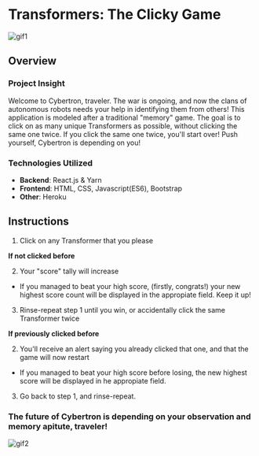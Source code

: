 # Transformers: The Clicky Game

![gif1](https://media.giphy.com/media/im1xKpjEwdQuk/giphy.gif)

## Overview

### Project Insight

   Welcome to Cybertron, traveler. The war is ongoing, and now the clans of autonomous robots needs your help in identifying them from others!
   This application is modeled after a traditional "memory" game. The goal is to click on as many unique Transformers as possible, without clicking the same one twice. If you click the same one twice, you'll start over! Push yourself, Cybertron is depending on you!

### Technologies Utilized

* **Backend**: React.js & Yarn
* **Frontend**: HTML, CSS, Javascript(ES6), Bootstrap
* **Other**: Heroku

## Instructions

1) Click on any Transformer that you please

**If not clicked before**

2) Your "score" tally will increase

* If you managed to beat your high score, (firstly, congrats!) your new highest score count will be displayed in the appropiate field. Keep it up!

3) Rinse-repeat step 1 until you win, or accidentally click the same Transformer twice

**If previously clicked before**

2) You'll receive an alert saying you already clicked that one, and that the game will now restart

* If you managed to beat your high score before losing, the new highest score will be displayed in he appropiate field.

3) Go back to step 1, and rinse-repeat.

### The future of Cybertron is depending on your observation and memory apitute, traveler!

![gif2](https://media.giphy.com/media/s5C4U3oAw4yeQ/giphy.gif)
